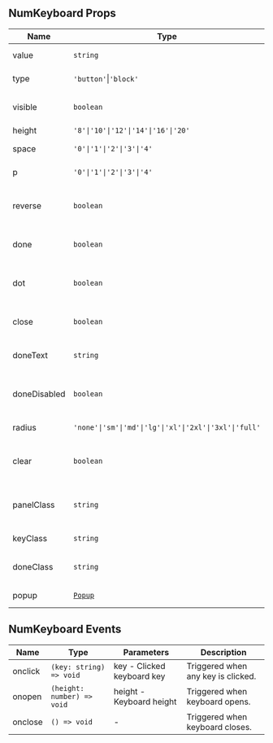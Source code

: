 ## NumKeyboard Props

| Name         | Type                                                        | Default                        | Required | Description                         |
| ------------ | ----------------------------------------------------------- | ------------------------------ | -------- | ----------------------------------- |
| value        | `string`                                                    | `''`                           | N        | Input content.                      |
| type         | `'button'`\|`'block'`                                       | `'button'`                     | N        | Keyboard style type.                |
| visible      | `boolean`                                                   | `false`                        | N        | Whether to show keyboard.           |
| height       | `'8'\|'10'\|'12'\|'14'\|'16'\|'20'`                         | `'12'`                         | N        | Key height.                         |
| space        | `'0'\|'1'\|'2'\|'3'\|'4'`                                   | `'2'`                          | N        | Key spacing.                        |
| p            | `'0'\|'1'\|'2'\|'3'\|'4'`                                   | `'2'`                          | N        | Keyboard padding.                   |
| reverse      | `boolean`                                                   | `false`                        | N        | Whether to reverse number order.    |
| done         | `boolean`                                                   | `true`                         | N        | Whether to show done button.        |
| dot          | `boolean`                                                   | `true`                         | N        | Whether to show decimal point.      |
| close        | `boolean`                                                   | `false`                        | N        | Whether to show close button.       |
| doneText     | `string`                                                    | Current language's common.done | N        | Done button text.                   |
| doneDisabled | `boolean`                                                   | `false`                        | N        | Whether to disable done button.     |
| radius       | `'none'\|'sm'\|'md'\|'lg'\|'xl'\|'2xl'\|'3xl'\|'full'`      | `'sm'`                         | N        | Key border radius.                  |
| clear        | `boolean`                                                   | `false`                        | N        | Whether to clear content when open. |
| panelClass   | `string`                                                    | `''`                           | N        | Inject class for keyboard panel.    |
| keyClass     | `string`                                                    | `''`                           | N        | Inject class for keys.              |
| doneClass    | `string`                                                    | `''`                           | N        | Inject class for done button.       |
| popup        | [`Popup`](https://stdf.design/components?nav=popup&tab=1) | `{}`                           | N        | Popup parameters.                   |

## NumKeyboard Events

| Name    | Type                       | Parameters                 | Description                        |
| ------- | -------------------------- | -------------------------- | ---------------------------------- |
| onclick | `(key: string) => void`    | key - Clicked keyboard key | Triggered when any key is clicked. |
| onopen  | `(height: number) => void` | height - Keyboard height   | Triggered when keyboard opens.     |
| onclose | `() => void`               | -                          | Triggered when keyboard closes.    |
